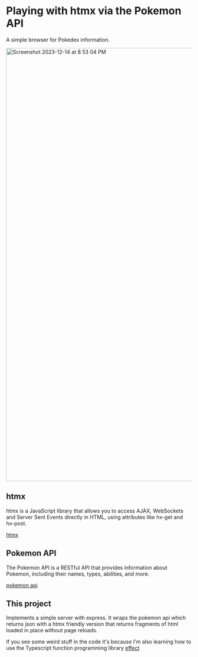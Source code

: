 # Playing with htmx via the Pokemon API

A simple browser for Pokedex information.

<img width="1175" alt="Screenshot 2023-12-14 at 8 53 04 PM" src="https://github.com/justinhj/pokemon-htmx/assets/753059/de438006-971b-4ef0-9caa-80d940d70ccc">

## htmx

htmx is a JavaScript library that allows you to access AJAX, WebSockets and Server Sent Events directly in HTML, using attributes like hx-get and hx-post.

[htmx](https://htmx.org/)

## Pokemon API

The Pokemon API is a RESTful API that provides information about Pokemon, including their names, types, abilities, and more.

[pokemon api](https://pokeapi.co/)

## This project

Implements a simple server with express. It wraps the pokemon api which returns json with a htmx friendly version that returns fragments of html loaded in place without page reloads.

If you see some weird stuff in the code it's because I'm also learning how to use the Typescript function programming library [effect](https://www.effect.website/)